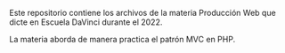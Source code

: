 Este repositorio contiene los archivos de la materia Producción Web que dicte en Escuela DaVinci durante el 2022.

La materia aborda de manera practica el patrón MVC en PHP.
